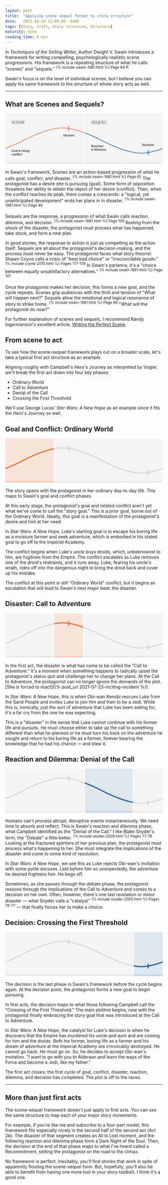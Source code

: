 ```yaml
---
layout: post
title:  "Applying scene sequel format to story structure"
date:   2022-10-24 12:00:00 -0400
tags: [Story, Craft, Story structure, Structure]
maturity: note
reading_time: 6 min
---
```


In <em>Techniques of the Selling Writer</em>, Author Dwight V. Swain introduces a framework for writing compelling, psychologically realistic scene progressions. His framework is a repeating structure of what he calls &ldquo;scenes&rdquo; and &ldquo;sequels.&rdquo; <sup>{% include swain-1981.html %} Page 84 ff.</sup>

Swain's focus is on the level of individual scenes, but I believe you can apply his same framework to the structure of whole story acts as well. 

---

## What are Scenes and Sequels?

![A diagram showing scene and sequel with goal, conflict, disaster, reaction, dilemma, and decision plotted on a sine wave](/assets/img/scene-sequel-act-1.png)

In Swain's framework, Scenes are an action-based progression of what he calls goal, conflict, and disaster. <sup>{% include swain-1981.html %} Page 85</sup> The protagonist has a desire she is pursuing (goal). Some form of opposition threatens her ability to obtain the object of her desire (conflict). Then, when the conflict reaches its peak, there comes a crescendo: a "logical, yet unanticipated development" ends her plans in in disaster. <sup>{% include swain-1981.html %} Page 89</sup>

Sequels are the response, a progression of what Swain calls reaction, dilemma, and decision. <sup>{% include swain-1981.html %} Page 100</sup> Reeling from the shock of the disaster, the protagonist must process what has happened, take stock, and form a new plan. 

In good stories, the response to action is just as compelling as the action itself. Sequels are all about the protagonist's decision-making, and the process must never be easy. The protagonist faces what story theorist Shawn Coyne calls a crisis of "best bad choice" or "irreconcilable goods." <sup>{% include coyne-2015.html %} Pages 177-178</sup> In Swain's parlance, it's a "choice between equally unsatisfactory alternatives." <sup>{% include swain-1981.html %} Page 101</sup>

Once the protagonist makes her decision, this forms a new goal, and the cycle repeats.
Scenes grip audiences with the thrill and tension of "What will happen next?" Sequels allow the emotional and logical resonance of story to strike home. <sup>{% include swain-1981.html %} Page 98</sup> "What will the protagonist do _now_?"

<aside>For further explanation of scenes and sequels, I recommend Randy Ingermanson's excellent article, <a href="https://www.advancedfictionwriting.com/articles/writing-the-perfect-scene/">Writing the Perfect Scene</a>.</aside>

## From scene to act

To see how the scene-sequel framework plays out on a broader scale, let's take a typical first act structure as an example. 

Aligning roughly with Campbell's Hero's Journey as interpreted by Vogler, we'll break the first act down into four key phases: 

- Ordinary World
- Call to Adventure
- Denial of the Call
- Crossing the First Threshold

We'll use George Lucas' _Star Wars: A New Hope_ as an example since it fits the Hero's Journey so well.

## Goal and Conflict: Ordinary World

![The scene-sequel diagram with the first part, goal and conflict, highlighted](/assets/img/scene-sequel-act-2.png)

The story opens with the protagonist in her ordinary day-to-day life. This maps to Swain's goal and conflict phases.

At this early stage, the protagonist's goal and related conflict aren't yet what we've come to call the "story goal." This is a _prior_ goal, borne out of the Ordinary World. Ideally, this goal is a manifestation of the protagonist's desire and hint at her need.

In _Star Wars: A New Hope_, Luke's starting goal is to escape his boring life as a moisture farmer and seek adventure, which is embodied in his stated goal to go off to the Imperial Academy.

The conflict begins when Luke's uncle buys droids, which, unbeknownst to him, are fugitives from the Empire. The conflict escalates as Luke removes one of the droid's restraints, and it runs away. Luke, fearing his uncle's wrath, rides off into the dangerous night to bring the droid back and cover up his mistake.

The conflict at this point is still "Ordinary World" conflict, but it begins an escalation that will lead to Swain's next major beat: the disaster.

## Disaster: Call to Adventure

![The scene-sequel diagram with the second part, disaster, highlighted](/assets/img/scene-sequel-act-3.png)

In the first act, the disaster is what has come to be called the "Call to Adventure." It's a moment when something happens to radically upset the protagonist's status quo and challenge her to change her plans. At the Call to Adventure, the protagonist can no longer ignore the demands of the plot. [She is forced to react]({% post_url 2021-07-23-inciting-incident %}).

In _Star Wars: A New Hope_, this is when Obi-wan Kenobi rescues Luke from the Sand People and invites Luke to join him and train to be a Jedi. While this is, ironically, just the sort of adventure that Luke has been asking for, it's a far cry from the one he was expecting.

This is a "disaster" in the sense that Luke cannot continue with his former life and pursuits. He must choose either to take up the call to something different than what he planned or he must turn his back on the adventure he sought and return to his boring life as a farmer, forever bearing the knowledge that he had his chance &mdash; and blew it.

## Reaction and Dilemma: Denial of the Call

![The scene-sequel diagram with the third part, reaction and dilemma, highlighted](/assets/img/scene-sequel-act-4.png)

Humans can't process abrupt, disruptive events instantaneously. We need time to absorb and reflect. This is Swain's reaction and dilemma phase, what Campbell identified as the "Denial of the Call." I like Blake Snyder's term, the "Debate" a little better. <sup>{% include snyder-2005.html %} Pages 77-78</sup> Looking at the fractured splinters of her previous plan, the protagonist must process what's happening to her. She must integrate the implications of the disaster and come to some kind of resolution.

In _Star Wars: A New Hope_, we see this as Luke rejects Obi-wan's invitation with some polite excuses. Laid before him so unexpectedly, the adventure he desired frightens him. He begs off.

Sometimes, as she passes through the debate phase, the protagonist reasons through the implications of the Call to Adventure and comes to a decision on her own. Often, however, there's one last revelation or minor disaster &mdash; what Snyder calls a "catalyst" <sup>{% include snyder-2005.html %} Pages 76-77</sup> &mdash; that finally forces her to make a choice.

## Decision: Crossing the First Threshold

![The scene-sequel diagram with the last part, decision, highlighted](/assets/img/scene-sequel-act-5.png)

The decision is the last phase in Swain's framework before the cycle begins again. At the decision point, the protagonist forms a new goal to begin pursuing.

In first acts, the decision maps to what those following Campbell call the "Crossing of the First Threshold." The main plotline begins, now with the protagonist finally embracing the story goal that was introduced at the Call to Adventure.

In _Star Wars: A New Hope_, the catalyst for Luke's decision is when he discovers that the Empire has murdered his uncle and aunt and are coming for him and the droids. Both his former, boring life as a farmer and his dream of adventure at the Imperial Academy are irrevocably destroyed. He cannot go back. He must go on. So, he decides to accept Obi-wan's invitation. "I want to go with you to Alderaan and learn the ways of the Force and become a Jedi, like my father."

The first act closes; the first cycle of goal, conflict, disaster, reaction, dilemma, and decision has completed. The plot is off to the races.

---

## More than just first acts

The scene-sequel framework doesn't just apply to first acts. You can use the same structure to map each of your major story movements.

For example, if you're like me and subscribe to a four-part model, this framework fits especially nicely in the second half of the second act (Act 2b). The disaster of that segment creates an All Is Lost moment, and the following reaction and dilemma phase form a Dark Night of the Soul. Then, the decision at the end of that phase maps to what I've heard called a Recommitment, setting the protagonist on the road to the climax.

No framework is perfect. Inevitably, you'll find stories that work in spite of apparently flouting the scene-sequel form. But, hopefully, you'll also be able to benefit from having one more tool in your story toolbelt. I think it's a good one.